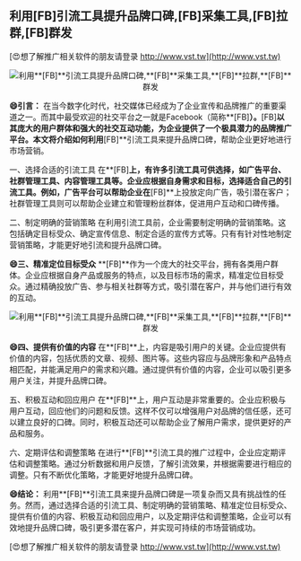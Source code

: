 ## **利用**[FB]**引流工具提升品牌口碑,**[FB]**采集工具,**[FB]**拉群,**[FB]**群发**

[😍想了解推广相关软件的朋友请登录 http://www.vst.tw](http://www.vst.tw)

 <center><img src="https://vst.tw/MP4/tuiguang/png/7.png" alt="利用**[FB]**引流工具提升品牌口碑,**[FB]**采集工具,**[FB]**拉群,**[FB]**群发"></center>

**😄引言：**
在当今数字化时代，社交媒体已经成为了企业宣传和品牌推广的重要渠道之一。而其中最受欢迎的社交平台之一就是Facebook（简称**[FB]**）。**[FB]**以其庞大的用户群体和强大的社交互动功能，为企业提供了一个极具潜力的品牌推广平台。本文将介绍如何利用**[FB]**引流工具来提升品牌口碑，帮助企业更好地进行市场营销。

一、选择合适的引流工具
在**[FB]**上，有许多引流工具可供选择，如广告平台、社群管理工具、内容管理工具等。企业应根据自身需求和目标，选择适合自己的引流工具。例如，广告平台可以帮助企业在**[FB]**上投放定向广告，吸引潜在客户；社群管理工具则可以帮助企业建立和管理粉丝群体，促进用户互动和口碑传播。

二、制定明确的营销策略
在利用引流工具前，企业需要制定明确的营销策略。这包括确定目标受众、确定宣传信息、制定合适的宣传方式等。只有有针对性地制定营销策略，才能更好地引流和提升品牌口碑。

**😄三、精准定位目标受众**
**[FB]**作为一个庞大的社交平台，拥有各类用户群体。企业应根据自身产品或服务的特点，以及目标市场的需求，精准定位目标受众。通过精确投放广告、参与相关社群等方式，吸引潜在客户，并与他们进行有效的互动。

 <center><img src="https://vst.tw/MP4/tuiguang/png/7.png" alt="利用**[FB]**引流工具提升品牌口碑,**[FB]**采集工具,**[FB]**拉群,**[FB]**群发"></center>

**😄四、提供有价值的内容**
在**[FB]**上，内容是吸引用户的关键。企业应提供有价值的内容，包括优质的文章、视频、图片等。这些内容应与品牌形象和产品特点相匹配，并能满足用户的需求和兴趣。通过提供有价值的内容，企业可以吸引更多用户关注，并提升品牌口碑。

五、积极互动和回应用户
在**[FB]**上，用户互动是非常重要的。企业应积极与用户互动，回应他们的问题和反馈。这样不仅可以增强用户对品牌的信任感，还可以建立良好的口碑。同时，积极互动还可以帮助企业了解用户需求，提供更好的产品和服务。

六、定期评估和调整策略
在进行**[FB]**引流工具的推广过程中，企业应定期评估和调整策略。通过分析数据和用户反馈，了解引流效果，并根据需要进行相应的调整。只有不断优化策略，才能更好地提升品牌口碑。

**😄结论：**
利用**[FB]**引流工具来提升品牌口碑是一项复杂而又具有挑战性的任务。然而，通过选择合适的引流工具、制定明确的营销策略、精准定位目标受众、提供有价值的内容、积极互动和回应用户，以及定期评估和调整策略，企业可以有效地提升品牌口碑，吸引更多潜在客户，并实现可持续的市场营销成功。

[😍想了解推广相关软件的朋友请登录 http://www.vst.tw](http://www.vst.tw)



